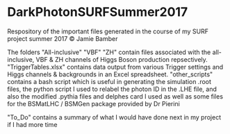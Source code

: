# DarkPhotonSURFSummer2017
Respository of the important files generated in the course of my SURF project summer 2017 © Jamie Bamber

The folders "All-inclusive" "VBF" "ZH" contain files associated with the all-inclusive, VBF & ZH channels of Higgs Boson 
production repsectively. "TriggerTables.xlsx" contains data output from various Trigger settings and Higgs channels & backgrounds
in an Excel spreadsheet. "other_scripts" contains a bash script which is useful in generating the simulation .root files, the python script I used to relabel the photon ID in the .LHE file, and also the modified .pythia files and delphes card I used as well as
some files for the BSMatLHC / BSMGen package provided by Dr Pierini 

"To_Do" contains a summary of what I would have done next in my project if I had more time
